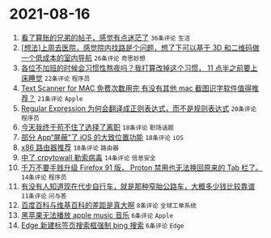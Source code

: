 # 2021-08-16

1. [看了算账的兄弟的帖子，感觉有点迷茫了](https://www.v2ex.com/t/796031) `36条评论` `生活`
1. [[想法]上周去医院，感觉院内找路是个问题，想了下可以基于 3D 和二维码做一个低成本的室内导航](https://www.v2ex.com/t/795987) `26条评论` `奇思妙想`
1. [各位不加班的时候会习惯性熬夜吗？我打算改掉这个习惯， 11 点半之前要上床睡觉](https://www.v2ex.com/t/796011) `22条评论` `程序员`
1. [Text Scanner for MAC 免费次数用完 有没有其他 mac 截图识字软件值得推荐？](https://www.v2ex.com/t/795967) `21条评论` `Apple`
1. [Regular Expression 为何会翻译成正则表达式，而不是规则表达式](https://www.v2ex.com/t/795966) `20条评论` `程序员`
1. [今天我终于苟不住了选择了离职](https://www.v2ex.com/t/795980) `18条评论` `职场话题`
1. [部分 App“屏蔽”了 iOS 的大致位置功能](https://www.v2ex.com/t/795970) `18条评论` `iOS`
1. [x86 路由器推荐](https://www.v2ex.com/t/795969) `18条评论` `路由器`
1. [中了 crpytowall 勒索病毒](https://www.v2ex.com/t/796015) `14条评论` `信息安全`
1. [千万不要手贱升级 Firefox 91 版， Proton 禁用也无法换回原来的 Tab 栏了。](https://www.v2ex.com/t/795994) `14条评论` `程序员`
1. [有没有人知道现在代步自行车，就是那种窄胎公路车，大概多少钱比较靠谱](https://www.v2ex.com/t/796033) `11条评论` `问与答`
1. [百度百科与维基百科的差距是真大啊](https://www.v2ex.com/t/796019) `8条评论` `全球工单系统`
1. [黑苹果无法播放 apple music 音乐](https://www.v2ex.com/t/796016) `6条评论` `Apple`
1. [Edge 新建标签页搜索框强制 bing 搜索](https://www.v2ex.com/t/795999) `6条评论` `Edge`
